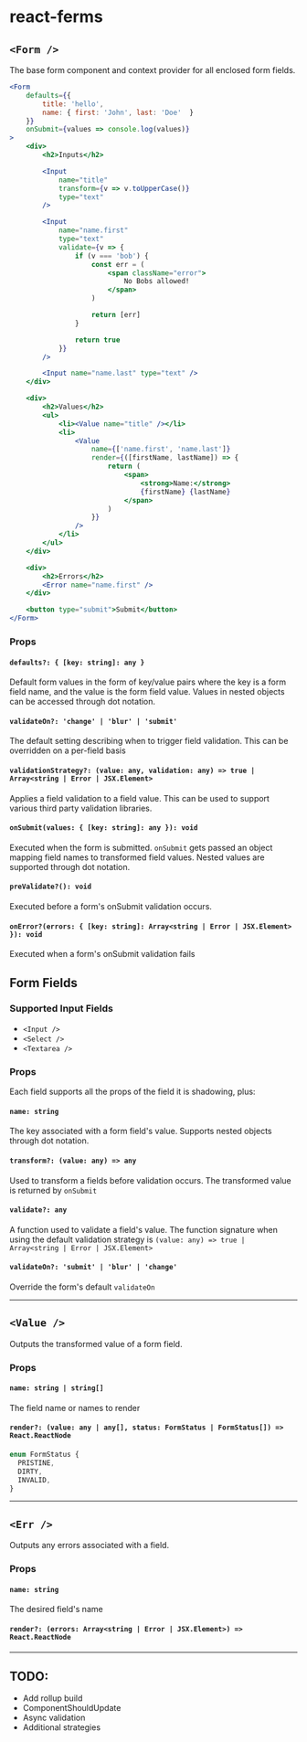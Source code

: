 # react-ferms

## `<Form />`

The base form component and context provider for all enclosed form fields.

```jsx
<Form
    defaults={{ 
        title: 'hello', 
        name: { first: 'John', last: 'Doe'  } 
    }}
    onSubmit={values => console.log(values)}
>
    <div>
        <h2>Inputs</h2>

        <Input 
            name="title" 
            transform={v => v.toUpperCase()}
            type="text" 
        />

        <Input 
            name="name.first" 
            type="text" 
            validate={v => {
                if (v === 'bob') {
                    const err = (
                        <span className="error">
                            No Bobs allowed!
                        </span>
                    )

                    return [err]
                }

                return true
            }}
        />

        <Input name="name.last" type="text" />
    </div>

    <div>
        <h2>Values</h2>
        <ul>
            <li><Value name="title" /></li>
            <li>
                <Value 
                    name={['name.first', 'name.last']}
                    render={([firstName, lastName]) => {
                        return (
                            <span>
                                <strong>Name:</strong>
                                {firstName} {lastName}
                            </span>
                        )
                    }} 
                />
            </li>
        </ul>
    </div>

    <div>
        <h2>Errors</h2>
        <Error name="name.first" />
    </div>

    <button type="submit">Submit</button>
</Form>
```

### Props

#### `defaults?: { [key: string]: any }`

Default form values in the form of key/value pairs where the key is a form field name, and the value is the form field value. Values in nested objects can be accessed through dot notation.

#### `validateOn?: 'change' | 'blur' | 'submit'`

The default setting describing when to trigger field validation. This can be overridden on a per-field basis

#### `validationStrategy?: (value: any, validation: any) => true | Array<string | Error | JSX.Element>`

Applies a field validation to a field value. This can be used to support various third party validation libraries.

#### `onSubmit(values: { [key: string]: any }): void`

Executed when the form is submitted. `onSubmit` gets passed an object mapping field names to transformed field values. Nested values are supported through dot notation.

#### `preValidate?(): void`

Executed before a form's onSubmit validation occurs.

#### `onError?(errors: { [key: string]: Array<string | Error | JSX.Element> }): void`

Executed when a form's onSubmit validation fails


## Form Fields

### Supported Input Fields

* `<Input />`
* `<Select />`
* `<Textarea />`

### Props

Each field supports all the props of the field it is shadowing, plus:

#### `name: string`

The key associated with a form field's value. Supports nested objects through dot notation.

#### `transform?: (value: any) => any`

Used to transform a fields before validation occurs. The transformed value is returned by `onSubmit`

#### `validate?: any`

A function used to validate a field's value. The function signature when using the default validation strategy is `(value: any) => true | Array<string | Error | JSX.Element>`

#### `validateOn?: 'submit' | 'blur' | 'change'`

Override the form's default `validateOn`

---

## `<Value />`

Outputs the transformed value of a form field.

### Props

#### `name: string | string[]`

The field name or names to render

#### `render?: (value: any | any[], status: FormStatus | FormStatus[]) => React.ReactNode`

```typescript
enum FormStatus {
  PRISTINE,
  DIRTY,
  INVALID,
}
```

---

## `<Err />`

Outputs any errors associated with a field.

### Props
#### `name: string`

The desired field's name

#### `render?: (errors: Array<string | Error | JSX.Element>) => React.ReactNode`

---

## TODO:

* Add rollup build
* ComponentShouldUpdate
* Async validation
* Additional strategies
